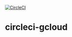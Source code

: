 [![CircleCI](https://circleci.com/gh/gullocean/circleci-gcloud.svg?style=svg)](https://circleci.com/gh/gullocean/circleci-gcloud)
# circleci-gcloud
